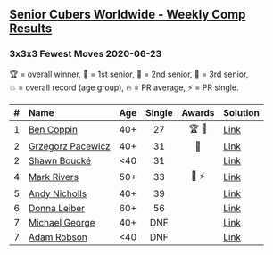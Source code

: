 <style>table {white-space: nowrap;}</style>

## [Senior Cubers Worldwide - Weekly Comp Results](/scw-comp/results/)
### 3x3x3 Fewest Moves 2020-06-23

<span style="white-space: nowrap;">🏆 = overall winner</span>, <span style="white-space: nowrap;">🥇 = 1st senior</span>, <span style="white-space: nowrap;">🥈 = 2nd senior</span>, <span style="white-space: nowrap;">🥉 = 3rd senior</span>, <span style="white-space: nowrap;">💥 = overall record (age group)</span>, <span style="white-space: nowrap;">🔥 = PR average</span>, <span style="white-space: nowrap;">⚡ = PR single</span>.

| # | Name | Age | Single | Awards | Solution |
| :--: | :-- | :--: | :--: | :--: | :-- |
| 1 | [Ben Coppin](../../persons/ben_coppin/333fm.md) | 40+ | 27 | 🏆 🥇 | [Link](https://www.facebook.com/events/284763775909443/permalink/285623172490170/) |
| 2 | [Grzegorz Pacewicz](../../persons/grzegorz_pacewicz/333fm.md) | 40+ | 31 | 🥈 | [Link](https://www.facebook.com/events/284763775909443/permalink/285251059194048/) |
| 2 | [Shawn Boucké](../../persons/shawn_boucke/333fm.md) | <40 | 31 |  | [Link](https://www.facebook.com/events/284763775909443/permalink/287335005652320/) |
| 4 | [Mark Rivers](../../persons/mark_rivers/333fm.md) | 50+ | 33 | 🥉 ⚡ | [Link](https://www.facebook.com/events/284763775909443/permalink/288504812202006/) |
| 5 | [Andy Nicholls](../../persons/andy_nicholls/333fm.md) | 40+ | 39 |  | [Link](https://www.facebook.com/events/284763775909443/permalink/284804199238734/) |
| 6 | [Donna Leiber](../../persons/donna_leiber/333fm.md) | 60+ | 56 |  | [Link](https://www.facebook.com/events/284763775909443/permalink/286275105758310/) |
| 7 | [Michael George](../../persons/michael_george/333fm.md) | 40+ | DNF |  | [Link](https://www.facebook.com/events/284763775909443/permalink/288609682191519/) |
| 7 | [Adam Robson](../../persons/adam_robson/333fm.md) | <40 | DNF |  | [Link](https://www.facebook.com/events/284763775909443/permalink/288363335549487/) |

<!-- Global site tag (gtag.js) - Google Analytics -->
<script async src="https://www.googletagmanager.com/gtag/js?id=UA-86348435-3"></script>
<script>window.dataLayer = window.dataLayer || []; function gtag() {dataLayer.push(arguments);} gtag('js', new Date()); gtag('config', 'UA-86348435-3');</script>
